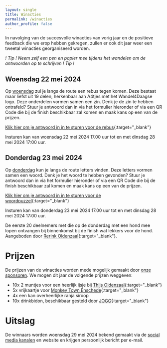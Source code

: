 ```yaml
---
layout: single
title: Winacties
permalink: /winacties
author_profile: false
---
```


In navolging van de succesvolle winacties van vorig jaar en de positieve feedback die we erop hebben gekregen, zullen er ook dit jaar weer een tweetal winacties georganiseerd worden.  

_! Tip ! Neem zelf een pen en papier mee tijdens het wandelen om de antwoorden op te schrijven ! Tip !_  

## Woensdag 22 mei 2024

Op [woensdag](/routes/woensdag) zul je langs de route een rebus tegen komen. Deze bestaat maar liefst uit 19 delen, herkenbaar aan A4tjes met het Wandel4Daagse logo. Deze onderdelen vormen samen een zin. Denk je de zin te hebben ontrafeld? Stuur je antwoord dan in via het formulier hieronder of via een QR Code die bij de finish beschikbaar zal komen en maak kans op een van de prijzen.  

[Klik hier om je antwoord in in te sturen voor de rebus](https://forms.microsoft.com/e/Hv5vQy0H3U){:target="_blank"}  

Insturen kan van woensdag 22 mei 2024 17.00 uur tot en met dinsdag 28 mei 2024 17:00 uur.  

## Donderdag 23 mei 2024

Op [donderdag](/routes/donderdag) kun je langs de route letters vinden. Deze letters vormen samen een woord. Denk je het woord te hebben gevonden? Stuur je antwoord dan in via het formulier hieronder of via een QR Code die bij de finish beschikbaar zal komen en maak kans op een van de prijzen.  

[Klik hier om je antwoord in in te sturen voor de woordpuzzel](https://forms.microsoft.com/e/ARxC2Ru2Z4){:target="_blank"}  

Insturen kan van donderdag 23 mei 2024 17.00 uur tot en met dinsdag 28 mei 2024 17:00 uur.  

De eerste 20 deelnemers met die op de donderdag met een hond mee lopen ontvangen bij binnenkomst bij de finish wat lekkers voor de hond. Aangeboden door [Rerink Oldenzaal](https://reerink.nl){:target="_blank"}.  

# Prijzen

De prijzen van de winacties worden mede mogelijk gemaakt door [onze sponsoren](/sponsoren). We mogen dit jaar de volgende prijzen weggeven:

- 10x 2 muntjes voor een heerlijk ijsje bij [Thijs Oldenzaal](https://thijs-oldenzaal.nl){:target="_blank"}
- 5x vrijkaartje voor [Monkey Town Enschede](https://monkeytown.eu/nl/enschede/home){:target="_blank"}
- 4x een kan overheerlijke ranja siroop
- 10x drinkbidon, beschikbaar gesteld door [JOGG](https://jogg.nl/){:target="_blank"}

# Uitslag

De winnaars worden woensdag 29 mei 2024 bekend gemaakt via de [social media kanalen](/socials) en website en krijgen persoonlijk bericht per e-mail.  